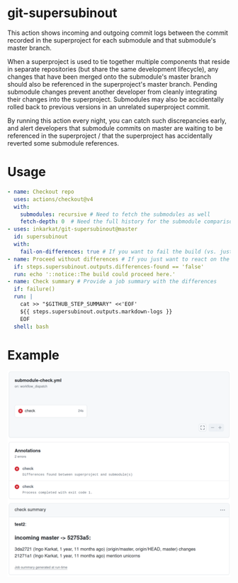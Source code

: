 # git-supersubinout

This action shows incoming and outgoing commit logs between the commit recorded in the superproject for each submodule and that submodule's master branch.

When a superproject is used to tie together multiple components that reside in separate repositories (but share the same development lifecycle), any changes that have been merged onto the submodule's master branch should also be referenced in the superproject's master branch.
Pending submodule changes prevent another developer from cleanly integrating their changes into the superproject.
Submodules may also be accidentally rolled back to previous versions in an unrelated superproject commit.

By running this action every night, you can catch such discrepancies early, and alert developers that submodule commits on master are waiting to be referenced in the superproject / that the superproject has accidentally reverted some submodule references.

# Usage

```yaml
- name: Checkout repo
  uses: actions/checkout@v4
  with:
    submodules: recursive # Need to fetch the submodules as well
    fetch-depth: 0  # Need the full history for the submodule comparison
- uses: inkarkat/git-supersubinout@master
  id: supersubinout
  with:
    fail-on-differences: true # If you want to fail the build (vs. just checking whether there are differences)
- name: Proceed without differences # If you just want to react on the result without failing the build.
  if: steps.supersubinout.outputs.differences-found == 'false'
  run: echo '::notice::The build could proceed here.'
- name: Check summary # Provide a job summary with the differences
  if: failure()
  run: |
    cat >> "$GITHUB_STEP_SUMMARY" <<'EOF'
    ${{ steps.supersubinout.outputs.markdown-logs }}
    EOF
  shell: bash
```
# Example

![workflow run](workflow-run.png)
